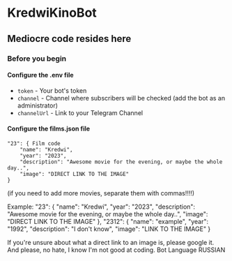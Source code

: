 # KredwiKinoBot
## Mediocre code resides here

### Before you begin
#### Configure the .env file
- `token` - Your bot's token
- `channel` - Channel where subscribers will be checked (add the bot as an administrator)
- `channelUrl` - Link to your Telegram Channel

#### Configure the films.json file
    "23": { Film code
        "name": "Kredwi",
        "year": "2023",
        "description": "Awesome movie for the evening, or maybe the whole day..",
        "image": "DIRECT LINK TO THE IMAGE"
    }

(if you need to add more movies, separate them with commas!!!!)

Example:
"23": {
    "name": "Kredwi",
    "year": "2023",
    "description": "Awesome movie for the evening, or maybe the whole day..",
    "image": "DIRECT LINK TO THE IMAGE"
},
"2312": {
    "name": "example",
    "year": "1992",
    "description": "I don't know",
    "image": "LINK TO THE IMAGE"
}

If you're unsure about what a direct link to an image is, please google it.
And please, no hate, I know I'm not good at coding.
Bot Language RUSSIAN
